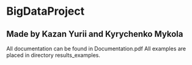 # BigDataProject 
## Made by Kazan Yurii and Kyrychenko Mykola

All documentation can be found in Documentation.pdf
All examples are placed in directory results_examples.

